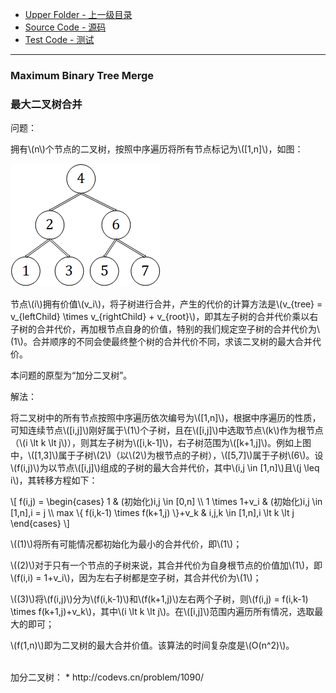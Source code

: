 * [Upper Folder - 上一级目录](../../)
* [Source Code - 源码](https://github.com/zhaochenyou/Way-to-Algorithm/blob/master/src/DynamicProgramming/RegionalDP/MaximumBinaryTreeMerge.hpp)
* [Test Code - 测试](https://github.com/zhaochenyou/Way-to-Algorithm/blob/master/src/DynamicProgramming/RegionalDP/MaximumBinaryTreeMerge.cpp)

--------

### Maximum Binary Tree Merge
### 最大二叉树合并
<div>
问题：
<p id="i">拥有\(n\)个节点的二叉树，按照中序遍历将所有节点标记为\([1,n]\)，如图： </p>
<p id="c"><img src="../res/MaximumTreeMerge1.png" /></p>
<p id="i">节点\(i\)拥有价值\(v_i\)，将子树进行合并，产生的代价的计算方法是\(v_{tree} = v_{leftChild} \times v_{rightChild} + v_{root}\)，即其左子树的合并代价乘以右子树的合并代价，再加根节点自身的价值，特别的我们规定空子树的合并代价为\(1\)。合并顺序的不同会使最终整个树的合并代价不同，求该二叉树的最大合并代价。 </p>
<p id="i">本问题的原型为“加分二叉树”。 </p>
解法：
<p id="i">将二叉树中的所有节点按照中序遍历依次编号为\([1,n]\)，根据中序遍历的性质，可知连续节点\([i,j]\)刚好属于\(1\)个子树，且在\([i,j]\)中选取节点\(k\)作为根节点（\(i \lt k \lt j\)），则其左子树为\([i,k-1]\)，右子树范围为\([k+1,j]\)。例如上图中，\([1,3]\)属于子树\(2\)（以\(2\)为根节点的子树），\([5,7]\)属于子树\(6\)。设\(f(i,j)\)为以节点\([i,j]\)组成的子树的最大合并代价，其中\(i,j \in [1,n]\)且\(j \leq i\)，其转移方程如下： </p>
\[
f(i,j) =
\begin{cases}
1 & (初始化)i,j \in [0,n] \\
1 \times 1+v_i & (初始化)i,j \in [1,n],i = j \\
max \{ f(i,k-1) \times f(k+1,j) \}+v_k & i,j,k \in [1,n],i \lt k \lt j
\end{cases}
\]
<p id="i">\((1)\)将所有可能情况都初始化为最小的合并代价，即\(1\)； </p>
<p id="i">\((2)\)对于只有一个节点的子树来说，其合并代价为自身根节点的价值加\(1\)，即\(f(i,i) = 1+v_i\)，因为左右子树都是空子树，其合并代价为\(1\)； </p>
<p id="i">\((3)\)将\(f(i,j)\)分为\(f(i,k-1)\)和\(f(k+1,j)\)左右两个子树，则\(f(i,j) = f(i,k-1) \times f(k+1,j)+v_k\)，其中\(i \lt k \lt j\)。在\([i,j]\)范围内遍历所有情况，选取最大的即可； </p>
<p id="i">\(f(1,n)\)即为二叉树的最大合并价值。该算法的时间复杂度是\(O(n^2)\)。 </p>
</div>

<br>
加分二叉树：
* http://codevs.cn/problem/1090/
